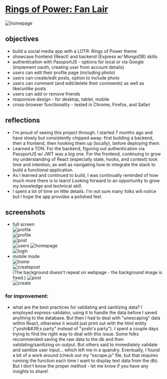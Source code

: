 # [Rings of Power: Fan Lair](https://connorwarme.github.io/rop-lair/login)

![homepage](https://github.com/connorwarme/rop-lair/blob/main/public/screenshots/homeshort.png?raw=true "homepage preview")  

## objectives
* build a social media app with a LOTR: Rings of Power theme  
* showcase frontend (React) and backend (Express w/ MongoDB) skills
* authentication with PassportJS - options for local or via Google (implement oauth, creating user from account details) 
* users can edit their profile page (including photo)
* users can create/edit posts, option to include photo
* users can comment (and edit/delete their comments) as well as like/unlike posts
* users can add or remove friends  
* responsive design - for desktop, tablet, mobile  
* cross-browser functionality - tested in Chrome, Firefox, and Safari  
  
## reflections  
* I'm proud of seeing this project through. I started 7 months ago and have slowly but consistently chipped away: first building a backend, then a frontend, then hooking them up (locally), before deploying them.  
* Learned a TON. For the backend, figuring out authentication via PassportJS w/ JWT was a big one. For the frontend, continuing to grow my understanding of React (especially state, hooks, and context) took time and intention, as well as navigating how to integrate the stack to build a functional application. 
* As I learned and continued to build, I was continually reminded of how much more there is to learn! Looking forward to an opportunity to grow my knowledge and technical skill. 
* I spent a lot of time on little details. I'm not sure many folks will notice but I hope the app provides a polished feel.  

## screenshots  
* full screen  
![profile](https://github.com/connorwarme/rop-lair/blob/main/public/screenshots/prof1.png?raw=true "profile preview")  
![profile](https://github.com/connorwarme/rop-lair/blob/main/public/screenshots/prof2.png?raw=true "profile preview continued")   
![post](https://github.com/connorwarme/rop-lair/blob/main/public/screenshots/post.png?raw=true "post preview")  
![users](https://github.com/connorwarme/rop-lair/blob/main/public/screenshots/users.png?raw=true "users preview")
![homepage](https://github.com/connorwarme/rop-lair/blob/main/public/screenshots/home2.png?raw=true "homepage preview continued")  
![login](https://github.com/connorwarme/rop-lair/blob/main/public/screenshots/login.png?raw=true "login preview")    
* mobile mode  
![home](https://github.com/connorwarme/rop-lair/blob/main/public/screenshots/homemobile.png?raw=true "homepage on mobile preview")  
![createpost](https://github.com/connorwarme/rop-lair/blob/main/public/screenshots/postmobile.png?raw=true "create post on mobile preview")  
(The background doesn't repeat on webpage - the background image is fixed.)
![post](https://github.com/connorwarme/rop-lair/blob/main/public/screenshots/postmobilefull.png?raw=true "post on mobile preview")  
![create](https://github.com/connorwarme/rop-lair/blob/main/public/screenshots/createmobile.png?raw=true "create account on mobile preview") 

### for improvement:
* what are the best practices for validating and sanitizing data? I employed express-validator, using it to handle the data before I saved anything to the database. But then I had to deal with "unescaping" data within React, otherwise it would just print out with the html entity ("yoshi&*#*3*9*;s party" instead of "yoshi's party"). I spent a couple days trying to find the right way to deal with this issue. Some folks recommended saving the raw data to the db and then validating/sanitizing on output. But others said to immediately validate and sanitize user input... which left me in a quandry. Eventually, I found a bit of a work around (check out my "escape.js" file, but that requires running the function each time I want to display text data from the db). But I don't know the proper method - let me know if you have any insights to share!